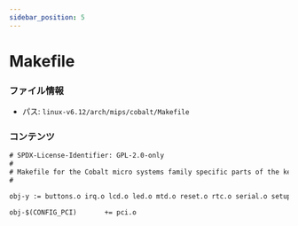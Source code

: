```yaml
---
sidebar_position: 5
---
```

# Makefile

### ファイル情報

- パス: `linux-v6.12/arch/mips/cobalt/Makefile`

### コンテンツ

```txt
# SPDX-License-Identifier: GPL-2.0-only
#
# Makefile for the Cobalt micro systems family specific parts of the kernel
#

obj-y := buttons.o irq.o lcd.o led.o mtd.o reset.o rtc.o serial.o setup.o time.o

obj-$(CONFIG_PCI)		+= pci.o

```
